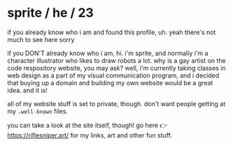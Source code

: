 # sprite / he / 23
if you already know who i am and found this profile, uh. yeah there's not much to see here sorry

if you DON'T already know who i am, hi. i'm sprite, and normally i'm a character illustrator who likes to draw robots a lot. why is a gay artist on the code respository website, you may ask? well, i'm currently taking classes in web design as a part of my visual communication program, and i decided that buying up a domain and building my own website would be a great idea. and it is!

all of my website stuff is set to private, though. don't want people getting at my `.well-known` files.

you can take a look at the site itself, though! go here 👉 https://riflesniper.art/ for my links, art and other fun stuff.
<!---
riflesniper/riflesniper is a ✨ special ✨ repository because its `README.md` (this file) appears on your GitHub profile.
You can click the Preview link to take a look at your changes.
--->
